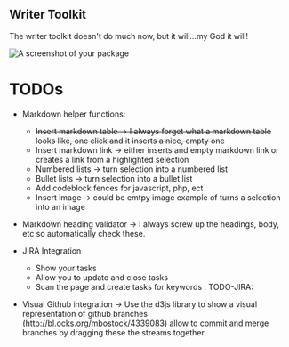 ## Writer Toolkit

The writer toolkit doesn't do much now, but it will...my God it will!

![A screenshot of your package](https://f.cloud.github.com/assets/69169/2290250/c35d867a-a017-11e3-86be-cd7c5bf3ff9b.gif)

# TODOs

* Markdown helper functions:
  * ~~Insert markdown table -> I always forget what a markdown table looks like, one click and it inserts a nice, empty one~~
  * Insert markdown link -> either inserts and empty markdown link or creates a link from a highlighted selection
  * Numbered lists -> turn selection into a numbered list
  * Bullet lists -> turn selection into a bullet list
  * Add codeblock fences for javascript, php, ect
  * Insert image -> could be emtpy image example of turns a selection into an image

* Markdown heading validator -> I always screw up the headings, body, etc so automatically check these.

* JIRA Integration
  * Show your tasks
  * Allow you to update and close tasks
  * Scan the page and create tasks for keywords : TODO-JIRA:

* Visual Github integration -> Use the d3js library to show a visual representation of github branches (http://bl.ocks.org/mbostock/4339083) allow to commit and merge branches by dragging these the streams together.
